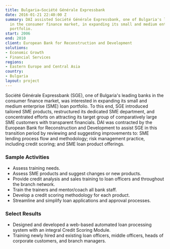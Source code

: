 ```yaml
---
title: Bulgaria—Société Générale Expressbank
date: 2016-01-21 22:40:00 Z
summary: DAI assisted Société Générale Expressbank, one of Bulgaria's leading banks
  in the consumer finance market, in expanding its small and medium enterprise loan
  portfolio.
start: 2006
end: 2010
client: European Bank for Reconstruction and Development
solutions:
- Economic Growth
- Financial Services
regions:
- Eastern Europe and Central Asia
country:
- Bulgaria
layout: project
---
```


Société Générale Expressbank (SGE), one of Bulgaria's leading banks in the consumer finance market, was interested in expanding its small and medium enterprise (SME) loan portfolio. To this end, SGE introduced tailored SME products, restructured its dedicated SME department, and concentrated efforts on attracting its target group of comparatively large SME customers with transparent financials. DAI was contracted by the European Bank for Reconstruction and Development to assist SGE in this transition period by reviewing and suggesting improvements to: SME lending process flow and methodology; risk management practice, including credit scoring; and SME loan product offerings.

### Sample Activities

* Assess training needs.
* Assess SME products and suggest changes or new products.
* Provide credit analysis and sales training to loan officers and throughout the branch network.
* Train the trainers and mentor/coach all bank staff.
* Develop a credit scoring methodology for each product.
* Streamline and simplify loan applications and approval processes.

### Select Results

* Designed and developed a web-based automated loan processing system with an integral Credit Scoring Module.
* Training newly hired and existing loan officers, middle officers, heads of corporate customers, and branch managers.